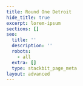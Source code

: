 ```yaml
---
title: Round One Detroit
hide_title: true
excerpt: lorem-ipsum
sections: []
seo:
  title: ''
  description: ''
  robots:
    - all
  extra: []
  type: stackbit_page_meta
layout: advanced
---
```

